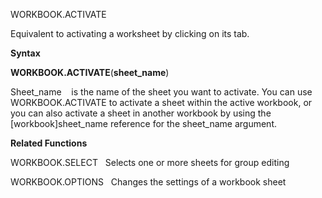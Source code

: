 WORKBOOK.ACTIVATE

Equivalent to activating a worksheet by clicking on its tab.

**Syntax**

**WORKBOOK.ACTIVATE**(**sheet\_name**)

Sheet\_name    is the name of the sheet you want to activate. You can
use WORKBOOK.ACTIVATE to activate a sheet within the active workbook, or
you can also activate a sheet in another workbook by using the
\[workbook\]sheet\_name reference for the sheet\_name argument.

**Related Functions**

WORKBOOK.SELECT   Selects one or more sheets for group editing

WORKBOOK.OPTIONS   Changes the settings of a workbook sheet


